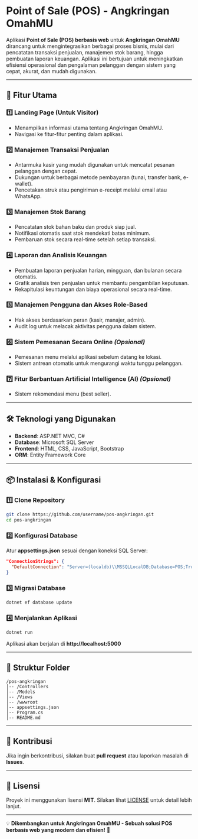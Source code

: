 # Point of Sale (POS) - Angkringan OmahMU

Aplikasi **Point of Sale (POS) berbasis web** untuk **Angkringan OmahMU** dirancang untuk mengintegrasikan berbagai proses bisnis, mulai dari pencatatan transaksi penjualan, manajemen stok barang, hingga pembuatan laporan keuangan. Aplikasi ini bertujuan untuk meningkatkan efisiensi operasional dan pengalaman pelanggan dengan sistem yang cepat, akurat, dan mudah digunakan.

---

## 🚀 Fitur Utama

### 1️⃣ Landing Page (Untuk Visitor)
- Menampilkan informasi utama tentang Angkringan OmahMU.
- Navigasi ke fitur-fitur penting dalam aplikasi.

### 2️⃣ Manajemen Transaksi Penjualan
- Antarmuka kasir yang mudah digunakan untuk mencatat pesanan pelanggan dengan cepat.
- Dukungan untuk berbagai metode pembayaran (tunai, transfer bank, e-wallet).
- Pencetakan struk atau pengiriman e-receipt melalui email atau WhatsApp.

### 3️⃣ Manajemen Stok Barang
- Pencatatan stok bahan baku dan produk siap jual.
- Notifikasi otomatis saat stok mendekati batas minimum.
- Pembaruan stok secara real-time setelah setiap transaksi.

### 4️⃣ Laporan dan Analisis Keuangan
- Pembuatan laporan penjualan harian, mingguan, dan bulanan secara otomatis.
- Grafik analisis tren penjualan untuk membantu pengambilan keputusan.
- Rekapitulasi keuntungan dan biaya operasional secara real-time.

### 5️⃣ Manajemen Pengguna dan Akses Role-Based
- Hak akses berdasarkan peran (kasir, manajer, admin).
- Audit log untuk melacak aktivitas pengguna dalam sistem.

### 6️⃣ Sistem Pemesanan Secara Online *(Opsional)*
- Pemesanan menu melalui aplikasi sebelum datang ke lokasi.
- Sistem antrean otomatis untuk mengurangi waktu tunggu pelanggan.

### 7️⃣ Fitur Berbantuan Artificial Intelligence (AI) *(Opsional)*
- Sistem rekomendasi menu (best seller).

---

## 🛠️ Teknologi yang Digunakan
- **Backend**: ASP.NET MVC, C#
- **Database**: Microsoft SQL Server
- **Frontend**: HTML, CSS, JavaScript, Bootstrap
- **ORM**: Entity Framework Core

---

## 📦 Instalasi & Konfigurasi

### 1️⃣ Clone Repository
```sh
git clone https://github.com/username/pos-angkringan.git
cd pos-angkringan
```

### 2️⃣ Konfigurasi Database
Atur **appsettings.json** sesuai dengan koneksi SQL Server:
```json
"ConnectionStrings": {
  "DefaultConnection": "Server=(localdb)\\MSSQLLocalDB;Database=POS;Trusted_Connection=True;"
}
```

### 3️⃣ Migrasi Database
```sh
dotnet ef database update
```

### 4️⃣ Menjalankan Aplikasi
```sh
dotnet run
```
Aplikasi akan berjalan di **http://localhost:5000**

---

## 📂 Struktur Folder
```
/pos-angkringan
│-- /Controllers
│-- /Models
│-- /Views
│-- /wwwroot
│-- appsettings.json
│-- Program.cs
│-- README.md
```

---

## 🤝 Kontribusi
Jika ingin berkontribusi, silakan buat **pull request** atau laporkan masalah di **Issues**.

---

## 📜 Lisensi
Proyek ini menggunakan lisensi **MIT**. Silakan lihat [LICENSE](LICENSE) untuk detail lebih lanjut.

---

💡 **Dikembangkan untuk Angkringan OmahMU - Sebuah solusi POS berbasis web yang modern dan efisien!** 🚀
